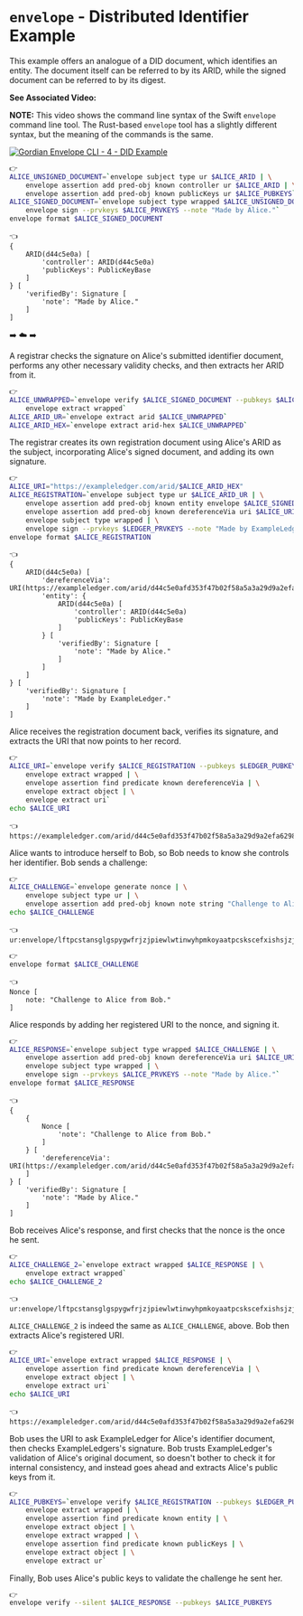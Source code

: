# `envelope` - Distributed Identifier Example

This example offers an analogue of a DID document, which identifies an entity. The document itself can be referred to by its ARID, while the signed document can be referred to by its digest.

**See Associated Video:**

**NOTE:** This video shows the command line syntax of the Swift `envelope` command line tool. The Rust-based `envelope` tool has a slightly different syntax, but the meaning of the commands is the same.

[![Gordian Envelope CLI - 4 - DID Example](https://img.youtube.com/vi/Dvs2CT60_uI/mqdefault.jpg)](https://www.youtube.com/watch?v=Dvs2CT60_uI)


```bash
👉
ALICE_UNSIGNED_DOCUMENT=`envelope subject type ur $ALICE_ARID | \
    envelope assertion add pred-obj known controller ur $ALICE_ARID | \
    envelope assertion add pred-obj known publicKeys ur $ALICE_PUBKEYS`
ALICE_SIGNED_DOCUMENT=`envelope subject type wrapped $ALICE_UNSIGNED_DOCUMENT | \
    envelope sign --prvkeys $ALICE_PRVKEYS --note "Made by Alice."`
envelope format $ALICE_SIGNED_DOCUMENT
```

```
👈
{
    ARID(d44c5e0a) [
        'controller': ARID(d44c5e0a)
        'publicKeys': PublicKeyBase
    ]
} [
    'verifiedBy': Signature [
        'note': "Made by Alice."
    ]
]
```

➡️ ☁️ ➡️

A registrar checks the signature on Alice's submitted identifier document, performs any other necessary validity checks, and then extracts her ARID from it.

```bash
👉
ALICE_UNWRAPPED=`envelope verify $ALICE_SIGNED_DOCUMENT --pubkeys $ALICE_PUBKEYS | \
    envelope extract wrapped`
ALICE_ARID_UR=`envelope extract arid $ALICE_UNWRAPPED`
ALICE_ARID_HEX=`envelope extract arid-hex $ALICE_UNWRAPPED`
```

The registrar creates its own registration document using Alice's ARID as the subject, incorporating Alice's signed document, and adding its own signature.

```bash
👉
ALICE_URI="https://exampleledger.com/arid/$ALICE_ARID_HEX"
ALICE_REGISTRATION=`envelope subject type ur $ALICE_ARID_UR | \
    envelope assertion add pred-obj known entity envelope $ALICE_SIGNED_DOCUMENT | \
    envelope assertion add pred-obj known dereferenceVia uri $ALICE_URI | \
    envelope subject type wrapped | \
    envelope sign --prvkeys $LEDGER_PRVKEYS --note "Made by ExampleLedger."`
envelope format $ALICE_REGISTRATION
```

```
👈
{
    ARID(d44c5e0a) [
        'dereferenceVia': URI(https://exampleledger.com/arid/d44c5e0afd353f47b02f58a5a3a29d9a2efa6298692f896cd2923268599a0d0f)
        'entity': {
            ARID(d44c5e0a) [
                'controller': ARID(d44c5e0a)
                'publicKeys': PublicKeyBase
            ]
        } [
            'verifiedBy': Signature [
                'note': "Made by Alice."
            ]
        ]
    ]
} [
    'verifiedBy': Signature [
        'note': "Made by ExampleLedger."
    ]
]
```

Alice receives the registration document back, verifies its signature, and extracts the URI that now points to her record.

```bash
👉
ALICE_URI=`envelope verify $ALICE_REGISTRATION --pubkeys $LEDGER_PUBKEYS | \
    envelope extract wrapped | \
    envelope assertion find predicate known dereferenceVia | \
    envelope extract object | \
    envelope extract uri`
echo $ALICE_URI
```

```
👈
https://exampleledger.com/arid/d44c5e0afd353f47b02f58a5a3a29d9a2efa6298692f896cd2923268599a0d0f
```

Alice wants to introduce herself to Bob, so Bob needs to know she controls her identifier. Bob sends a challenge:

```bash
👉
ALICE_CHALLENGE=`envelope generate nonce | \
    envelope subject type ur | \
    envelope assertion add pred-obj known note string "Challenge to Alice from Bob."`
echo $ALICE_CHALLENGE
```

```
👈
ur:envelope/lftpcstansglgspygwfrjzjpiewlwtinwyhpmkoyaatpcskscefxishsjzjzihjtioihcxjyjlcxfpjziniaihcxiyjpjljncxfwjliddmqdetdsta
```

```bash
👉
envelope format $ALICE_CHALLENGE
```

```
👈
Nonce [
    note: "Challenge to Alice from Bob."
]
```

Alice responds by adding her registered URI to the nonce, and signing it.

```bash
👉
ALICE_RESPONSE=`envelope subject type wrapped $ALICE_CHALLENGE | \
    envelope assertion add pred-obj known dereferenceVia uri $ALICE_URI | \
    envelope subject type wrapped | \
    envelope sign --prvkeys $ALICE_PRVKEYS --note "Made by Alice."`
envelope format $ALICE_RESPONSE
```

```
👈
{
    {
        Nonce [
            'note': "Challenge to Alice from Bob."
        ]
    } [
        'dereferenceVia': URI(https://exampleledger.com/arid/d44c5e0afd353f47b02f58a5a3a29d9a2efa6298692f896cd2923268599a0d0f)
    ]
} [
    'verifiedBy': Signature [
        'note': "Made by Alice."
    ]
]
```

Bob receives Alice's response, and first checks that the nonce is the once he sent.
```bash
👉
ALICE_CHALLENGE_2=`envelope extract wrapped $ALICE_RESPONSE | \
    envelope extract wrapped`
echo $ALICE_CHALLENGE_2
```

```
👈
ur:envelope/lftpcstansglgspygwfrjzjpiewlwtinwyhpmkoyaatpcskscefxishsjzjzihjtioihcxjyjlcxfpjziniaihcxiyjpjljncxfwjliddmqdetdsta
```

`ALICE_CHALLENGE_2` is indeed the same as `ALICE_CHALLENGE`, above. Bob then extracts Alice's registered URI.

```bash
👉
ALICE_URI=`envelope extract wrapped $ALICE_RESPONSE | \
    envelope assertion find predicate known dereferenceVia | \
    envelope extract object | \
    envelope extract uri`
echo $ALICE_URI
```

```
👈
https://exampleledger.com/arid/d44c5e0afd353f47b02f58a5a3a29d9a2efa6298692f896cd2923268599a0d0f
```

Bob uses the URI to ask ExampleLedger for Alice's identifier document, then checks ExampleLedgers's signature. Bob trusts ExampleLedger's validation of Alice's original document, so doesn't bother to check it for internal consistency, and instead goes ahead and extracts Alice's public keys from it.

```bash
👉
ALICE_PUBKEYS=`envelope verify $ALICE_REGISTRATION --pubkeys $LEDGER_PUBKEYS | \
    envelope extract wrapped | \
    envelope assertion find predicate known entity | \
    envelope extract object | \
    envelope extract wrapped | \
    envelope assertion find predicate known publicKeys | \
    envelope extract object | \
    envelope extract ur`
```

Finally, Bob uses Alice's public keys to validate the challenge he sent her.

```bash
👉
envelope verify --silent $ALICE_RESPONSE --pubkeys $ALICE_PUBKEYS
```
